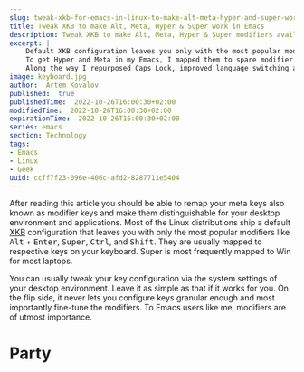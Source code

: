 ```yaml
---
slug: tweak-xkb-for-emacs-in-linux-to-make-alt-meta-hyper-and-super-work
title: Tweak XKB to make Alt, Meta, Hyper & Super work in Emacs
description: Tweak XKB to make Alt, Meta, Hyper & Super modifiers available for Emacs in Linux
excerpt: |
    Default XKB configuration leaves you only with the most popular modifiers like Alt, Super, Ctrl, and Shift.
    To get Hyper and Meta in my Emacs, I mapped them to spare modifier keys.
    Along the way I repurposed Caps Lock, improved language switching and got more convenient Compose key for German letters.
image: keyboard.jpg
author:  Artem Kovalov
published:  true
publishedTime:  2022-10-26T16:00:30+02:00
modifiedTime:  2022-10-26T16:00:30+02:00
expirationTime:  2022-10-26T16:00:30+02:00
series: emacs
section: Technology
tags:
- Emacs
- Linux
- Geek
uuid: ccff7f23-096e-406c-afd2-8287711e5404
---
```


<script>
    import Pill from '$lib/components/Pill.svelte';
</script>

After reading this article you should be able to remap your meta keys also known as modifier keys and make them distinguishable for your desktop environment and applications. Most of the Linux distributions ship a default [XKB](https://en.wikipedia.org/wiki/X_keyboard_extension) configuration that leaves you with only the most popular modifiers like <kbd>Alt</kbd> + <kbd>Enter</kbd>, <kbd>Super</kbd>, <kbd>Ctrl</kbd>, and <kbd>Shift</kbd>. They are usually mapped to respective keys on your keyboard. Super is most frequently mapped to Win for most laptops.


You can usually tweak your key configuration via the system settings of your desktop environment. Leave it as simple as that if it works for you. On the flip side, it never lets you configure keys granular enough and most importantly fine-tune the modifiers. To Emacs users like me, modifiers are of utmost importance.

# Party
